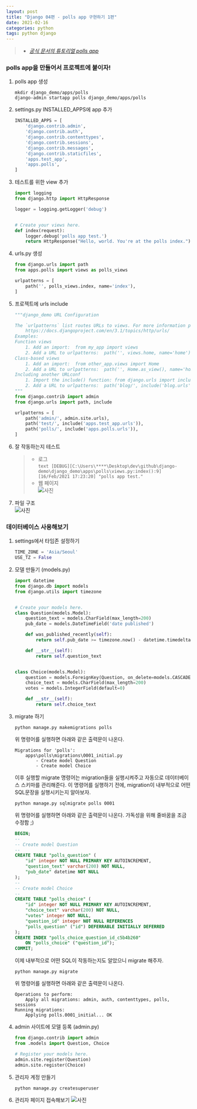```yaml
---
layout: post
title: "Django 04편 - polls app 구현하기 1편"
date: 2021-02-16
categories: python
tags: python django
---
```


>* [*공식 문서의 튜토리얼 polls app*](https://docs.djangoproject.com/ko/3.1/intro/tutorial01/)

### polls app을 만들어서 프로젝트에 붙이자!
1. polls app 생성
    ```shell
    mkdir django_demo/apps/polls
    django-admin startapp polls django_demo/apps/polls
    ```
1. settings.py INSTALLED_APPS에 app 추가
    ```python
    INSTALLED_APPS = [
        'django.contrib.admin',
        'django.contrib.auth',
        'django.contrib.contenttypes',
        'django.contrib.sessions',
        'django.contrib.messages',
        'django.contrib.staticfiles',
        'apps.test_app',
        'apps.polls',
    ]
    ```
1. 테스트를 위한 view 추가
    ```python
    import logging
    from django.http import HttpResponse

    logger = logging.getLogger('debug')


    # Create your views here.
    def index(request):
        logger.debug('polls app test.')
        return HttpResponse("Hello, world. You're at the polls index.")
    ```
1. urls.py 생성
    ```python
    from django.urls import path
    from apps.polls import views as polls_views

    urlpatterns = [
        path('', polls_views.index, name='index'),
    ]
    ```
1. 프로젝트에 urls include
    ```python
    """django_demo URL Configuration

    The `urlpatterns` list routes URLs to views. For more information please see:
        https://docs.djangoproject.com/en/3.1/topics/http/urls/
    Examples:
    Function views
        1. Add an import:  from my_app import views
        2. Add a URL to urlpatterns:  path('', views.home, name='home')
    Class-based views
        1. Add an import:  from other_app.views import Home
        2. Add a URL to urlpatterns:  path('', Home.as_view(), name='home')
    Including another URLconf
        1. Import the include() function: from django.urls import include, path
        2. Add a URL to urlpatterns:  path('blog/', include('blog.urls'))
    """
    from django.contrib import admin
    from django.urls import path, include

    urlpatterns = [
        path('admin/', admin.site.urls),
        path('test/', include('apps.test_app.urls')),
        path('polls/', include('apps.polls.urls')),
    ]
    ```
1. 잘 작동하는지 테스트
    >* 로그  
        ```text
        [DEBUG][C:\Users\****\Desktop\dev\github\django-demo\django_demo\apps\polls\views.py:index():9][16/Feb/2021 17:23:20] "polls app test."
        ```
    >* 웹 페이지  
        ![사진](/assets/imgs/posts/python/django-04-001.png)

1. 파일 구조  
    ![사진](/assets/imgs/posts/python/django-04-002.png)

### 데이터베이스 사용해보기
1. settings에서 타임존 설정하기
    ```python
    TIME_ZONE = 'Asia/Seoul'
    USE_TZ = False
    ```
1. 모델 만들기 (models.py)
    ```python
    import datetime
    from django.db import models
    from django.utils import timezone


    # Create your models here.
    class Question(models.Model):
        question_text = models.CharField(max_length=200)
        pub_date = models.DateTimeField('date published')

        def was_published_recently(self):
            return self.pub_date >= timezone.now() - datetime.timedelta(days=1)

        def __str__(self):
            return self.question_text


    class Choice(models.Model):
        question = models.ForeignKey(Question, on_delete=models.CASCADE)
        choice_text = models.CharField(max_length=200)
        votes = models.IntegerField(default=0)

        def __str__(self):
            return self.choice_text
    ```
1. migrate 하기
    ```shell
    python manage.py makemigrations polls
    ```
    위 명령어를 실행하면 아래와 같은 출력문이 나온다.

    ```text
    Migrations for 'polls':
        apps\polls\migrations\0001_initial.py
            - Create model Question
            - Create model Choice
    ```
    이후 실행할 migrate 명령어는 migration들을 실행시켜주고 자동으로 데이터베이스 스키마를 관리해준다. 이 명령어를 실행하기 전에, migration이 내부적으로 어떤 SQL문장을 실행시키는지 알아보자.

    ```shell
    python manage.py sqlmigrate polls 0001
    ```
    위 명령어를 실행하면 아래와 같은 출력문이 나온다. 가독성을 위해 줄바꿈을 조금 수정함 ;)

    ```sql
    BEGIN;
    --
    -- Create model Question
    --
    CREATE TABLE "polls_question" (
        "id" integer NOT NULL PRIMARY KEY AUTOINCREMENT, 
        "question_text" varchar(200) NOT NULL, 
        "pub_date" datetime NOT NULL
    );
    --
    -- Create model Choice
    --
    CREATE TABLE "polls_choice" (
        "id" integer NOT NULL PRIMARY KEY AUTOINCREMENT, 
        "choice_text" varchar(200) NOT NULL, 
        "votes" integer NOT NULL, 
        "question_id" integer NOT NULL REFERENCES 
        "polls_question" ("id") DEFERRABLE INITIALLY DEFERRED
    );
    CREATE INDEX "polls_choice_question_id_c5b4b260" 
        ON "polls_choice" ("question_id");
    COMMIT;
    ```
    이제 내부적으로 어떤 SQL이 작동하는지도 알았으니 migrate 해주자.

    ```shell
    python manage.py migrate
    ```
    위 명령어를 실행하면 아래와 같은 출력문이 나온다.

    ```text
    Operations to perform:
        Apply all migrations: admin, auth, contenttypes, polls, sessions
    Running migrations:
        Applying polls.0001_initial... OK
    ```
1. admin 사이트에 모델 등록 (admin.py)
    ```python
    from django.contrib import admin
    from .models import Question, Choice

    # Register your models here.
    admin.site.register(Question)
    admin.site.register(Choice)
    ```
1. 관리자 계정 만들기
    ```shell
    python manage.py createsuperuser
    ```
1. 관리자 페이지 접속해보기
    ![사진](/assets/imgs/posts/python/django-04-003.png)
